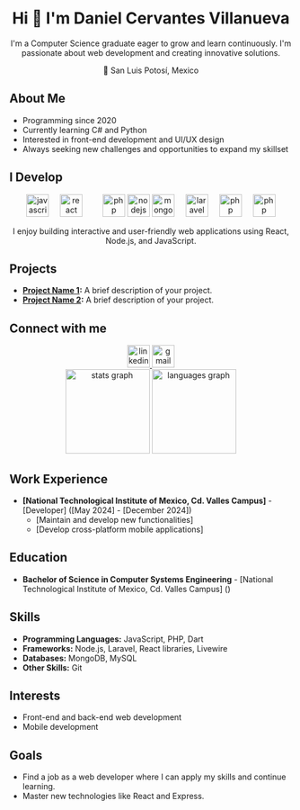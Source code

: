 <h1 align="center">Hi 👋 I'm Daniel Cervantes Villanueva</h1>


<p align="center">
  I'm a Computer Science graduate eager to grow and learn continuously. I'm passionate about web development and creating innovative solutions.
</p>

<p align="center">
  🌵 San Luis Potosí, Mexico
</p>

## About Me

*   Programming since 2020
*   Currently learning C# and Python
*   Interested in front-end development and UI/UX design
*   Always seeking new challenges and opportunities to expand my skillset

## I Develop

<div align="center">
  <img src="https://cdn.jsdelivr.net/gh/devicons/devicon/icons/javascript/javascript-original.svg" height="40" alt="javascript logo"  />
  <img width="12" />
  <img src="https://cdn.jsdelivr.net/gh/devicons/devicon/icons/react/react-original.svg" height="40" alt="react logo"  />
  <img width="12" />
    <img width="12" />
<img src="https://cdn.freelogovectors.net/wp-content/uploads/2023/09/flutter_logo-freelogovectors.net_.png" height="40" alt="php logo" />
  
  <img src="https://cdn.jsdelivr.net/gh/devicons/devicon/icons/nodejs/nodejs-original.svg" height="40" alt="nodejs logo"  />
<img src="https://pluspng.com/img-png/logo-mongodb-png-mongodb-logo-anything-but-the-simplest-of-web-applications-requires-a-database-to-store-and-serve-content-from-choosing-the-right-database-and-structuring-413.png" height="40" alt="mongodb logo" />
<img width="12" />
<img src=""https://logospng.org/download/laravel/logo-laravel-icon-1024.png" height="40" alt="laravel logo" />
<img width="12" />
<img src="https://upload.wikimedia.org/wikipedia/commons/thumb/2/27/PHP-logo.svg/2560px-PHP-logo.svg.png" height="40" alt="php logo" />
  <img width="12" />
<img src="https://www.pngplay.com/wp-content/uploads/7/Mysql-Logo-PNG-Background.png" height="40" alt="php logo" />
  
</div>

<p align="center">
  I enjoy building interactive and user-friendly web applications using React, Node.js, and JavaScript. 
</p>

## Projects 

*   **[Project Name 1](link-to-project):**  A brief description of your project.
*   **[Project Name 2](link-to-project):** A brief description of your project.

## Connect with me

<div align="center">
  <a href="https://www.linkedin.com/in/daniel-cervantes-3783602b3/" target="_blank">
    <img src="https://raw.githubusercontent.com/maurodesouza/profile-readme-generator/master/src/assets/icons/social/linkedin/default.svg" width="40" height="40" alt="linkedin logo"  />
  </a>
  <a href="mailto:20690146@tecvalles.mx">
    <img src="https://raw.githubusercontent.com/maurodesouza/profile-readme-generator/master/src/assets/icons/social/gmail/default.svg" width="40" height="40" alt="gmail logo" />
  </a>
</div>

<div align="center">
  <img src="https://github-readme-stats.vercel.app/api?username=20690146daniel&hide_title=false&hide_rank=false&show_icons=true&include_all_commits=true&count_private=true&disable_animations=false&theme=dracula&locale=en&hide_border=false&order=1&cache_seconds=3600&t=" + new Date().getTime()  height="150" alt="stats graph" />
  <img src="https://github-readme-stats.vercel.app/api/top-langs?username=20690146daniel&locale=en&hide_title=false&layout=compact&card_width=320&langs_count=5&theme=dracula&hide_border=false&order=2&cache_seconds=3600&t=" + new Date().getTime() height="150" alt="languages graph" />
</div>

## Work Experience

*   **[National Technological Institute of Mexico, Cd. Valles Campus]** - [Developer] ([May 2024] - [December 2024])
    *   [Maintain and develop new functionalities]
    *   [Develop cross-platform mobile applications]

## Education

*   **Bachelor of Science in Computer Systems Engineering** - [National Technological Institute of Mexico, Cd. Valles Campus] ()

## Skills

*   **Programming Languages:** JavaScript, PHP, Dart
*   **Frameworks:** Node.js, Laravel, React libraries, Livewire
*   **Databases:** MongoDB, MySQL
*   **Other Skills:** Git

## Interests

*   Front-end and back-end web development
*   Mobile development

## Goals

*   Find a job as a web developer where I can apply my skills and continue learning.
*   Master new technologies like React and Express.
